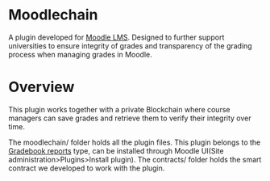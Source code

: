 # Moodlechain

A plugin developed for [Moodle LMS](https://moodle.com/solutions/lms/). Designed to further support universities to ensure integrity of grades and transparency of the grading process when managing grades in Moodle.

# Overview

This plugin works together with a private Blockchain where course managers can save grades and retrieve them to verify their integrity over time.

The moodlechain/ folder holds all the plugin files. This plugin belongs to the [Gradebook reports](https://docs.moodle.org/dev/Gradebook_reports) type, can be installed through Moodle UI(Site administration>Plugins>Install plugin).
The contracts/ folder holds the smart contract we developed to work with the plugin.
